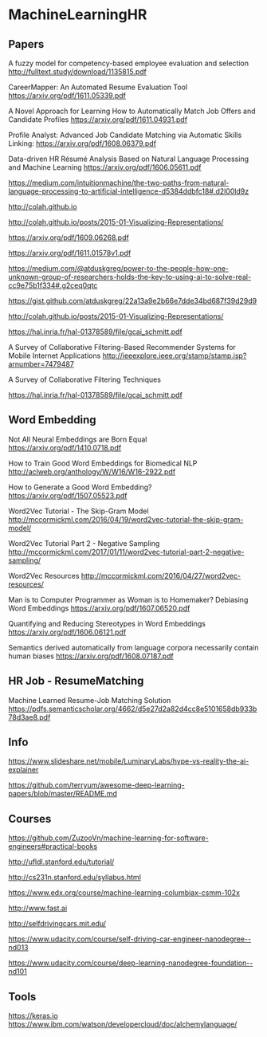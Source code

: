 # MachineLearningHR


## Papers

A fuzzy model for competency-based employee evaluation and selection
http://fulltext.study/download/1135815.pdf

CareerMapper: An Automated Resume Evaluation Tool https://arxiv.org/pdf/1611.05339.pdf

A Novel Approach for Learning How to Automatically Match Job Offers and Candidate Profiles https://arxiv.org/pdf/1611.04931.pdf

Profile Analyst: Advanced Job Candidate Matching via Automatic Skills Linking: https://arxiv.org/pdf/1608.06379.pdf

Data-driven HR Résumé Analysis Based on Natural Language Processing and Machine Learning https://arxiv.org/pdf/1606.05611.pdf

https://medium.com/intuitionmachine/the-two-paths-from-natural-language-processing-to-artificial-intelligence-d5384ddbfc18#.d2l00ld9z

http://colah.github.io

http://colah.github.io/posts/2015-01-Visualizing-Representations/

https://arxiv.org/pdf/1609.06268.pdf

https://arxiv.org/pdf/1611.01578v1.pdf

https://medium.com/@atduskgreg/power-to-the-people-how-one-unknown-group-of-researchers-holds-the-key-to-using-ai-to-solve-real-cc9e75b1f334#.g2ceq0qtc

https://gist.github.com/atduskgreg/22a13a9e2b66e7dde34bd687f39d29d9

http://colah.github.io/posts/2015-01-Visualizing-Representations/

https://hal.inria.fr/hal-01378589/file/gcai_schmitt.pdf

A Survey of Collaborative Filtering-Based Recommender Systems for Mobile Internet Applications http://ieeexplore.ieee.org/stamp/stamp.jsp?arnumber=7479487

A Survey of Collaborative Filtering Techniques

https://hal.inria.fr/hal-01378589/file/gcai_schmitt.pdf

## Word Embedding

Not All Neural Embeddings are Born Equal
https://arxiv.org/pdf/1410.0718.pdf

How to Train Good Word Embeddings for Biomedical NLP
http://aclweb.org/anthology/W/W16/W16-2922.pdf

How to Generate a Good Word Embedding?
https://arxiv.org/pdf/1507.05523.pdf

Word2Vec Tutorial - The Skip-Gram Model
http://mccormickml.com/2016/04/19/word2vec-tutorial-the-skip-gram-model/

Word2Vec Tutorial Part 2 - Negative Sampling
http://mccormickml.com/2017/01/11/word2vec-tutorial-part-2-negative-sampling/

Word2Vec Resources
http://mccormickml.com/2016/04/27/word2vec-resources/


Man is to Computer Programmer as Woman is to Homemaker? Debiasing Word Embeddings https://arxiv.org/pdf/1607.06520.pdf

Quantifying and Reducing Stereotypes in Word Embeddings https://arxiv.org/pdf/1606.06121.pdf


Semantics derived automatically from language corpora necessarily contain human biases https://arxiv.org/pdf/1608.07187.pdf

## HR Job - ResumeMatching

Machine Learned Resume-Job Matching Solution
https://pdfs.semanticscholar.org/4662/d5e27d2a82d4cc8e5101658db933b78d3ae8.pdf

## Info
https://www.slideshare.net/mobile/LuminaryLabs/hype-vs-reality-the-ai-explainer

https://github.com/terryum/awesome-deep-learning-papers/blob/master/README.md


## Courses

https://github.com/ZuzooVn/machine-learning-for-software-engineers#practical-books

http://ufldl.stanford.edu/tutorial/

http://cs231n.stanford.edu/syllabus.html

https://www.edx.org/course/machine-learning-columbiax-csmm-102x
 
http://www.fast.ai
 
http://selfdrivingcars.mit.edu/
 
https://www.udacity.com/course/self-driving-car-engineer-nanodegree--nd013
 
https://www.udacity.com/course/deep-learning-nanodegree-foundation--nd101

## Tools

https://keras.io
https://www.ibm.com/watson/developercloud/doc/alchemylanguage/




